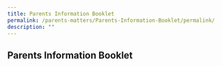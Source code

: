 ```yaml
---
title: Parents Information Booklet
permalink: /parents-matters/Parents-Information-Booklet/permalink/
description: ""
---
```

## **Parents Information Booklet**
